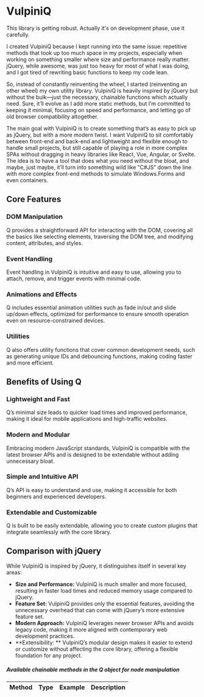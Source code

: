 # VulpiniQ

This library is getting robust. Actually it's on development phase, use it carefully.

I created VulpiniQ because I kept running into the same issue: repetitive methods that took up too much space in my projects, especially when working on something smaller where size and performance really matter. jQuery, while awesome, was just too heavy for most of what I was doing, and I got tired of rewriting basic functions to keep my code lean.

So, instead of constantly reinventing the wheel, I started (reinventing an other wheel) my own utility library. VulpiniQ is heavily inspired by jQuery but without the bulk—just the necessary, chainable functions which actually need. Sure, it’ll evolve as I add more static methods, but I’m committed to keeping it minimal, focusing on speed and performance, and letting go of old browser compatibility altogether.

The main goal with VulpiniQ is to create something that’s as easy to pick up as jQuery, but with a more modern twist. I want VulpiniQ to sit comfortably between front-end and back-end and lightweight and flexible enough to handle small projects, but still capable of playing a role in more complex SPAs without dragging in heavy libraries like React, Vue, Angular, or Svelte. The idea is to have a tool that does what you need without the bloat, and maybe, just maybe, it’ll turn into something wild like "C#JS" down the line with more complex front-end methods to simulate Windows.Forms and even containers.

## Core Features
### DOM Manipulation
Q provides a straightforward API for interacting with the DOM, covering all the basics like selecting elements, traversing the DOM tree, and modifying content, attributes, and styles.

### Event Handling
Event handling in VulpiniQ is intuitive and easy to use, allowing you to attach, remove, and trigger events with minimal code.

### Animations and Effects
Q includes essential animation utilities such as fade in/out and slide up/down effects, optimized for performance to ensure smooth operation even on resource-constrained devices.

### Utilities
Q also offers utility functions that cover common development needs, such as generating unique IDs and debouncing functions, making coding faster and more efficient.

## Benefits of Using Q
### Lightweight and Fast
Q’s minimal size leads to quicker load times and improved performance, making it ideal for mobile applications and high-traffic websites.

### Modern and Modular
Embracing modern JavaScript standards, VulpiniQ is compatible with the latest browser APIs and is designed to be extendable without adding unnecessary bloat.

### Simple and Intuitive API
Q’s API is easy to understand and use, making it accessible for both beginners and experienced developers.

### Extendable and Customizable
Q is built to be easily extendable, allowing you to create custom plugins that integrate seamlessly with the core library.

## Comparison with jQuery
While VulpiniQ is inspired by jQuery, it distinguishes itself in several key areas:

* **Size and Performance:** VulpiniQ is much smaller and more focused, resulting in faster load times and reduced memory usage compared to jQuery.
* **Feature Set:** VulpiniQ provides only the essential features, avoiding the unnecessary overhead that can come with jQuery’s more extensive feature set.
* **Modern Approach:** VulpiniQ leverages newer browser APIs and avoids legacy code, making it more aligned with contemporary web development practices.
* **Extensibility: ** VulpiniQ’s modular design makes it easier to extend or customize without affecting the core library, offering a flexible foundation for any project.

##### Available chainable methods in the Q object for node manipulation

|**Method**|**Type**|**Example**|**Description**|
| --- | --- | --- | --- |
